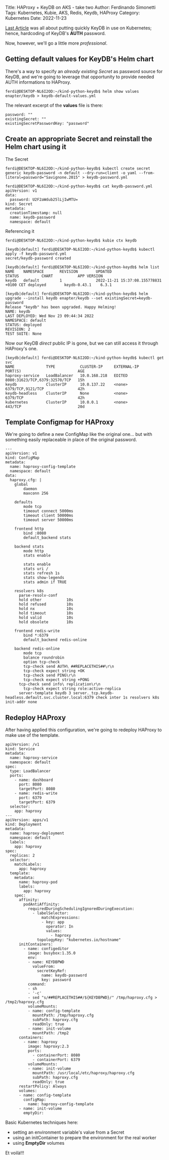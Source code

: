 Title: HAProxy + KeyDB on AKS - take two
Author: Ferdinando Simonetti
Tags: Kubernetes, Kubie, AKS, Redis, Keydb, HAProxy
Category: Kubernetes
Date: 2022-11-23

[Last Article](https://blog.fsimonetti.info/using-a-microsoft-aks-cluster-to-test-keydbs-resilience-with-python-clients) was all about putting quickly KeyDB in use on Kubernetes; hence, hardcoding of KeyDB's **AUTH** password.

Now, however, we'll go a little more *professional*.

## Getting default values for KeyDB's Helm chart

There's a way to specify an *already existing Secret* as password source for KeyDB, and we're going to leverage that opportunity to provide needed AUTH informations to HAProxy.

```
ferdi@DESKTOP-NL6I2OD:~/kind-python-keydb$ helm show values enapter/keydb > keydb-default-values.yml
```

The relevant excerpt of the **values** file is there:

```
password: ""
existingSecret: ""
existingSecretPasswordKey: "password"
```

## Create an appropriate Secret and reinstall the Helm chart using it

The Secret

```
ferdi@DESKTOP-NL6I2OD:~/kind-python-keydb$ kubectl create secret generic keydb-password -n default --dry-run=client -o yaml --from-literal=password="Savignone.2015" > keydb-password.yml

ferdi@DESKTOP-NL6I2OD:~/kind-python-keydb$ cat keydb-password.yml
apiVersion: v1
data:
  password: U2F2aWdub25lLjIwMTU=
kind: Secret
metadata:
  creationTimestamp: null
  name: keydb-password
  namespace: default
```

Referencing it

```
ferdi@DESKTOP-NL6I2OD:~/kind-python-keydb$ kubie ctx keydb

[keydb|default] ferdi@DESKTOP-NL6I2OD:~/kind-python-keydb$ kubectl apply -f keydb-password.yml
secret/keydb-password created

[keydb|default] ferdi@DESKTOP-NL6I2OD:~/kind-python-keydb$ helm list
NAME    NAMESPACE       REVISION        UPDATED                                 STATUS          CHART           APP VERSION
keydb   default         1               2022-11-21 15:37:08.155778831 +0100 CET deployed        keydb-0.43.1    6.3.1

[keydb|default] ferdi@DESKTOP-NL6I2OD:~/kind-python-keydb$ helm upgrade --install keydb enapter/keydb --set existingSecret=keydb-password
Release "keydb" has been upgraded. Happy Helming!
NAME: keydb
LAST DEPLOYED: Wed Nov 23 09:44:34 2022
NAMESPACE: default
STATUS: deployed
REVISION: 2
TEST SUITE: None
```

Now our KeyDB *direct* public IP is gone, but we can still access it through HAProxy's one.

```
[keydb|default] ferdi@DESKTOP-NL6I2OD:~/kind-python-keydb$ kubectl get svc
NAME              TYPE           CLUSTER-IP     EXTERNAL-IP     PORT(S)                         AGE
haproxy-service   LoadBalancer   10.0.168.218   EDITED   8080:31623/TCP,6379:32570/TCP   15h
keydb             ClusterIP      10.0.137.22    <none>          6379/TCP,9121/TCP               42h
keydb-headless    ClusterIP      None           <none>          6379/TCP                        42h
kubernetes        ClusterIP      10.0.0.1       <none>          443/TCP                         20d
```

## Template Configmap for HAProxy

We're going to define a new ConfigMap like the original one... but with something easily replaceable in place of the original password.

```
---
apiVersion: v1
kind: ConfigMap
metadata:
  name: haproxy-config-template
  namespace: default
data:
  haproxy.cfg: |
    global
    	daemon
    	maxconn 256
    
    defaults
    	mode tcp
    	timeout connect 5000ms
    	timeout client 50000ms
    	timeout server 50000ms
    
    frontend http
    	bind :8080
    	default_backend stats    
    
    backend stats
    	mode http
    	stats enable
    
    	stats enable
    	stats uri /
    	stats refresh 1s
    	stats show-legends
    	stats admin if TRUE
    
    resolvers k8s
      parse-resolv-conf
      hold other           10s
      hold refused         10s
      hold nx              10s
      hold timeout         10s
      hold valid           10s
      hold obsolete        10s
    
    frontend redis-write
        bind *:6379
    	default_backend redis-online
    
    backend redis-online
    	mode tcp
    	balance roundrobin
    	option tcp-check
    	tcp-check send AUTH\ ##REPLACETHIS##\r\n
    	tcp-check expect string +OK
    	tcp-check send PING\r\n
    	tcp-check expect string +PONG
      tcp-check send info\ replication\r\n
    	tcp-check expect string role:active-replica
      server-template keydb 3 server._tcp.keydb-headless.default.svc.cluster.local:6379 check inter 1s resolvers k8s init-addr none
```
## Redeploy HAProxy

After having applied this configuration, we're going to redeploy HAProxy to make use of the template.

```
apiVersion: /v1
kind: Service
metadata:
  name: haproxy-service
  namespace: default
spec:
  type: LoadBalancer
  ports:
    - name: dashboard
      port: 8080
      targetPort: 8080
    - name: redis-write
      port: 6379
      targetPort: 6379
  selector:
    app: haproxy
---
apiVersion: apps/v1
kind: Deployment
metadata:
  name: haproxy-deployment
  namespace: default
  labels:
    app: haproxy
spec:
  replicas: 2
  selector:
    matchLabels:
      app: haproxy
  template:
    metadata:
      name: haproxy-pod
      labels:
        app: haproxy
    spec:
      affinity:
        podAntiAffinity:
          requiredDuringSchedulingIgnoredDuringExecution:
            - labelSelector:
                matchExpressions:
                - key: app
                  operator: In
                  values:
                    - haproxy
              topologyKey: "kubernetes.io/hostname"
      initContainers:
        - name: configeditor
          image: busybox:1.35.0
          env:
          - name: KEYDBPWD
            valueFrom:
              secretKeyRef:
                name: keydb-password
                key: password
          command:
          - sh
          - '-c'
          - sed "s/##REPLACETHIS##/${KEYDBPWD}/" /tmp/haproxy.cfg > /tmp2/haproxy.cfg  
          volumeMounts:
          - name: config-template
            mountPath: /tmp/haproxy.cfg
            subPath: haproxy.cfg
            readOnly: true
          - name: init-volume
            mountPath: /tmp2
      containers:
        - name: haproxy
          image: haproxy:2.3
          ports:
            - containerPort: 8080
            - containerPort: 6379
          volumeMounts:
          - name: init-volume
            mountPath: /usr/local/etc/haproxy/haproxy.cfg
            subPath: haproxy.cfg
            readOnly: true
      restartPolicy: Always
      volumes:
      - name: config-template
        configMap:
          name: haproxy-config-template
      - name: init-volume
        emptyDir: 
```

Basic Kubernetes techniques here:
- setting an environment variable's value from a Secret
- using an initContainer to prepare the environment for the real worker
- using **EmptyDir** volumes

Et voilà!!!